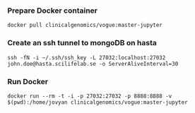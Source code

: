 ### Prepare Docker container

`docker pull clinicalgenomics/vogue:master-jupyter`

### Create an ssh tunnel to mongoDB on hasta

`ssh -fN -i ~/.ssh/ssh_key -L 27032:localhost:27032 john.doe@hasta.scilifelab.se -o ServerAliveInterval=30`

### Run Docker 

`docker run --rm -t -i -p 27032:27032 -p 8888:8888 -v $(pwd):/home/jovyan clinicalgenomics/vogue:master-jupyter`
